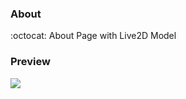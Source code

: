 ### About
:octocat: About Page with Live2D Model

### Preview 
<a href="https://domathid.github.io/About"><img src="https://img.shields.io/badge/Code-Preview-blue.svg"></a>
